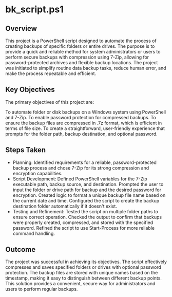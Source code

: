 # bk_script.ps1

## Overview

  This project is a PowerShell script designed to automate the process of creating backups of specific folders or entire drives. The purpose is to provide a quick and reliable method for system administrators or users to perform secure backups with compression using 7-Zip, allowing for password-protected archives and flexible backup locations. The project was initiated to simplify routine data backup tasks, reduce human error, and make the process repeatable and efficient.

## Key Objectives
  The primary objectives of this project are:

  To automate folder or disk backups on a Windows system using PowerShell and 7-Zip.
  To enable password protection for compressed backups.
  To ensure the backup files are compressed in .7z format, which is efficient in terms of file size.
  To create a straightforward, user-friendly experience that prompts for the folder path, backup destination, and optional password.
  
## Steps Taken
  
  - Planning: Identified requirements for a reliable, password-protected backup process and chose 7-Zip for its strong compression and encryption capabilities.
  - Script Development:
        Defined PowerShell variables for the 7-Zip executable path, backup source, and destination.
        Prompted the user to input the folder or drive path for backup and the desired password for encryption.
        Created logic to format a unique backup file name based on the current date and time.
        Configured the script to create the backup destination folder automatically if it doesn't exist.
  - Testing and Refinement:
        Tested the script on multiple folder paths to ensure correct operation.
        Checked the output to confirm that backups were properly created, compressed, and stored with the specified password.
        Refined the script to use Start-Process for more reliable command handling.
  
## Outcome
  
  The project was successful in achieving its objectives. The script effectively compresses and saves specified folders or drives with optional password protection. The backup files are stored with unique names based on the timestamp, making it easy to distinguish between different backup points. This solution provides a convenient, secure way for administrators and users to perform regular backups.
